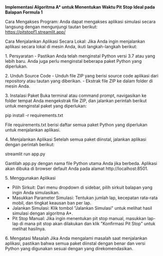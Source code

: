**Implementasi Algoritma A\* untuk Menentukan Waktu Pit Stop Ideal pada
Balapan Formula 1**

Cara Mengakses Program: Anda dapat mengakses aplikasi simulasi secara
langsung dengan mengunjungi tautan berikut:
https://pitstopf1.streamlit.app/

Cara Menjalankan Aplikasi Secara Lokal: Jika Anda ingin menjalankan
aplikasi secara lokal di mesin Anda, ikuti langkah-langkah berikut:

1\. Persyaratan - Pastikan Anda telah menginstal Python versi 3.7 atau
yang lebih baru. Anda juga perlu menginstal beberapa paket Python yang
diperlukan.

2\. Unduh Source Code - Unduh file ZIP yang berisi source code aplikasi
dari repository atau tautan yang diberikan. - Ekstrak file ZIP ke dalam
folder di mesin Anda.

3\. Instalasi Paket Buka terminal atau command prompt, navigasikan ke
folder tempat Anda mengekstrak file ZIP, dan jalankan perintah berikut
untuk menginstal paket yang diperlukan:

pip install -r requirements.txt

File requirements.txt berisi daftar semua paket Python yang diperlukan
untuk menjalankan aplikasi.

4\. Menjalankan Aplikasi Setelah semua paket diinstal, jalankan aplikasi
dengan perintah berikut:

streamlit run app.py

Gantilah app.py dengan nama file Python utama Anda jika berbeda.
Aplikasi akan dibuka di browser default Anda pada alamat
http://localhost:8501.

5\. Menggunakan Aplikasi

- Pilih Sirkuit: Dari menu dropdown di sidebar, pilih sirkuit balapan
yang ingin Anda simulasikan.
- Masukkan Parameter Simulasi: Tentukan jumlah lap, kecepatan rata-rata mobil, dan tingkat keausan ban per lap.
- Jalankan Simulasi: Klik tombol \"Jalankan Simulasi\" untuk melihat hasil simulasi dengan algoritma A\*.
- Pit Stop Manual: Jika ingin menentukan pit stop manual, masukkan lap-lap di mana pit stop akan
dilakukan dan klik \"Konfirmasi Pit Stop\" untuk melihat hasilnya.

6\. Mengatasi Masalah Jika Anda mengalami masalah saat menjalankan
aplikasi, pastikan bahwa semua paket diinstal dengan benar dan versi
Python yang digunakan sesuai dengan yang direkomendasikan.
